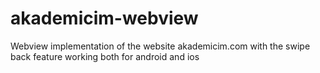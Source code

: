 # akademicim-webview
Webview implementation of the website akademicim.com
with the swipe back feature working both for android and ios
